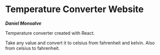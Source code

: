 Temperature Converter Website
============================

***Daniel Monsalve***

Temperature converter created with React.

Take any value and convert it to celsius from fahrenheit and kelvin. Also from celsius to fahrenheit.
